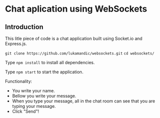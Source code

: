 # Chat aplication using WebSockets

## Introduction

This litle piece of code is a chat application built using Socket.io and Express.js.

`git clone https://github.com/lukamandic/websockets.git`
`cd websockets/`

Type `npm install` to install all dependencies.

Type `npm start` to start the application.

Functionality: 
- You write your name.
- Bellow you write your message.
- When you type your message, all in the chat room can see that you are typing your message.
- Click "Send"!